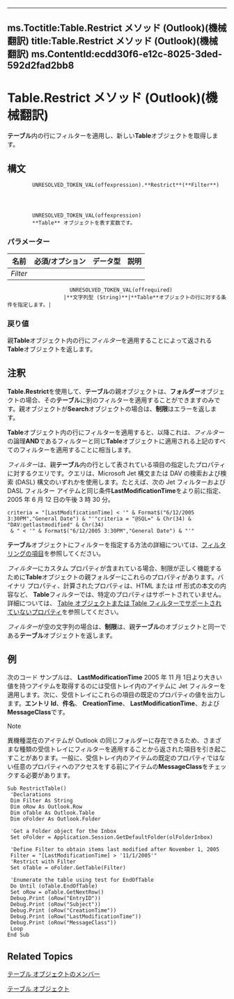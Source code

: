 

---
ms.Toctitle:Table.Restrict メソッド (Outlook)(機械翻訳)
title:Table.Restrict メソッド (Outlook)(機械翻訳)
ms.ContentId:ecdd30f6-e12c-8025-3ded-592d2fad2bb8
---
# Table.Restrict メソッド (Outlook)(機械翻訳)




**テーブル**内の行にフィルターを適用し、新しい**Table**オブジェクトを取得します。

## 構文

            UNRESOLVED_TOKEN_VAL(offexpression).**Restrict**(**Filter**)




            UNRESOLVED_TOKEN_VAL(offexpression)
            **Table** オブジェクトを表す変数です。

### パラメーター

|**名前**|**必須/オプション**|**データ型**|**説明**|
|---|---|---|---|
|*Filter*|
                        UNRESOLVED_TOKEN_VAL(offrequired)
                      |**文字列型 (String)**|**Table**オブジェクトの行に対する条件を指定します。|



### 戻り値
親**Table**オブジェクト内の行に*フィルター*を適用することによって返される**Table**オブジェクトを返します。





## 注釈
**Table.Restrict**を使用して、**テーブル**の親オブジェクトは、**フォルダー**オブジェクトの場合、その**テーブル**に別のフィルターを適用することができますのみです。親オブジェクトが**Search**オブジェクトの場合は、**制限**はエラーを返します。



**Table**オブジェクト内の行にフィルターを適用すると、以降これは、*フィルター*の論理**AND**であるフィルターと同じ**Table**オブジェクトに適用される上記のすべてのフィルターを適用することに相当します。



*フィルター*は、親**テーブル**内の行として表されている項目の指定したプロパティに対するクエリです。クエリは、Microsoft Jet 構文または DAV の検索および検索 (DASL) 構文のいずれかを使用します。たとえば、次の Jet フィルターおよび DASL フィルター アイテムと同じ条件**LastModificationTime**をより前に指定、2005 年 6 月 12 日の午後 3 時 30 分。

```sourcecode
criteria = "[LastModificationTime] < '" & Format$("6/12/2005 3:30PM","General Date") & "'"criteria = "@SQL=" & Chr(34) & "DAV:getlastmodified" & Chr(34) 
 & " < '" & Format$("6/12/2005 3:30PM","General Date") & "'" 

```




**テーブル**オブジェクトにフィルターを指定する方法の詳細については、[フィルタ リングの項目](4038e042-1b07-5d18-18b0-c2b58c9c42da.md)を参照してください。



*フィルター*にカスタム プロパティが含まれている場合、制限が正しく機能するために**Table**オブジェクトの親フォルダーにこれらのプロパティがあります。バイナリ プロパティ、計算されたプロパティは、HTML または rtf 形式の本文の内容など、 **Table**フィルターでは、特定のプロパティはサポートされていません。詳細については、 [Table オブジェクトまたは Table フィルターでサポートされていないプロパティ](0e37f03f-7677-ca29-d0b2-8b45c026e5f1.md)を参照してください。



*フィルター*が空の文字列の場合は、**制限**は、親**テーブル**のオブジェクトと同一である**テーブル**オブジェクトを返します。



## 例
次のコード サンプルは、 **LastModificationTime** 2005 年 11 月 1日より大きい値を持つアイテムを取得するのには受信トレイ内のアイテムに Jet フィルターを適用します。次に、受信トレイにこれらの項目の既定のプロパティの値を出力します。**エントリ Id**、**件名**、 **CreationTime**、 **LastModificationTime**、および**MessageClass**です。

>[!NOTE]
>異機種混在のアイテムが Outlook の同じフォルダーに存在できるため、さまざまな種類の受信トレイにフィルターを適用することから返された項目を引き起こすことがあります。一般に、受信トレイ内のアイテムの既定のプロパティではない任意のプロパティへのアクセスをする前にアイテムの**MessageClass**をチェックする必要があります。



```vba
Sub RestrictTable() 
 'Declarations 
 Dim Filter As String 
 Dim oRow As Outlook.Row 
 Dim oTable As Outlook.Table 
 Dim oFolder As Outlook.Folder 
 
 'Get a Folder object for the Inbox 
 Set oFolder = Application.Session.GetDefaultFolder(olFolderInbox) 
 
 'Define Filter to obtain items last modified after November 1, 2005 
 Filter = "[LastModificationTime] > '11/1/2005'" 
 'Restrict with Filter 
 Set oTable = oFolder.GetTable(Filter) 
 
 'Enumerate the table using test for EndOfTable 
 Do Until (oTable.EndOfTable) 
 Set oRow = oTable.GetNextRow() 
 Debug.Print (oRow("EntryID")) 
 Debug.Print (oRow("Subject")) 
 Debug.Print (oRow("CreationTime")) 
 Debug.Print (oRow("LastModificationTime")) 
 Debug.Print (oRow("MessageClass")) 
 Loop 
End Sub
```




## Related Topics

[テーブル オブジェクトのメンバー](bd9db35d-0738-22cf-a936-425d5a0ead87.md)

[テーブル オブジェクト](0affaafd-93fe-227a-acee-e09a86cadc20.md)




